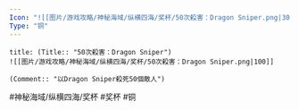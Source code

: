 ```yaml
---
Icon: "![[图片/游戏攻略/神秘海域/纵横四海/奖杯/50次殺害：Dragon Sniper.png|30]]"
Type: "铜"
---
```

```ad-common-bronze-trophy
title: (Title:: "50次殺害：Dragon Sniper")
![[图片/游戏攻略/神秘海域/纵横四海/奖杯/50次殺害：Dragon Sniper.png|100]]

(Comment:: "以Dragon Sniper殺死50個敵人")
```

#神秘海域/纵横四海/奖杯 #奖杯 #铜
